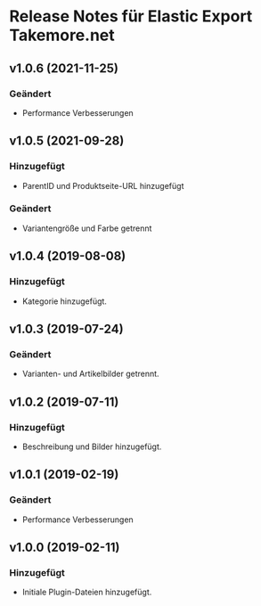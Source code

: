 # Release Notes für Elastic Export Takemore.net

## v1.0.6 (2021-11-25)
 
### Geändert
- Performance Verbesserungen

## v1.0.5 (2021-09-28)
 
### Hinzugefügt
- ParentID und Produktseite-URL hinzugefügt
### Geändert
- Variantengröße und Farbe getrennt

## v1.0.4 (2019-08-08)

### Hinzugefügt
- Kategorie hinzugefügt.

## v1.0.3 (2019-07-24)

### Geändert
- Varianten- und Artikelbilder getrennt.

## v1.0.2 (2019-07-11)

### Hinzugefügt
- Beschreibung und Bilder hinzugefügt.

## v1.0.1 (2019-02-19)

### Geändert
- Performance Verbesserungen

## v1.0.0 (2019-02-11)

### Hinzugefügt
- Initiale Plugin-Dateien hinzugefügt.
